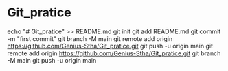 # Git_pratice
echo "# Git_pratice" >> README.md
git init
git add README.md
git commit -m "first commit"
git branch -M main
git remote add origin https://github.com/Genius-Stha/Git_pratice.git
git push -u origin main
git remote add origin https://github.com/Genius-Stha/Git_pratice.git
git branch -M main
git push -u origin main
